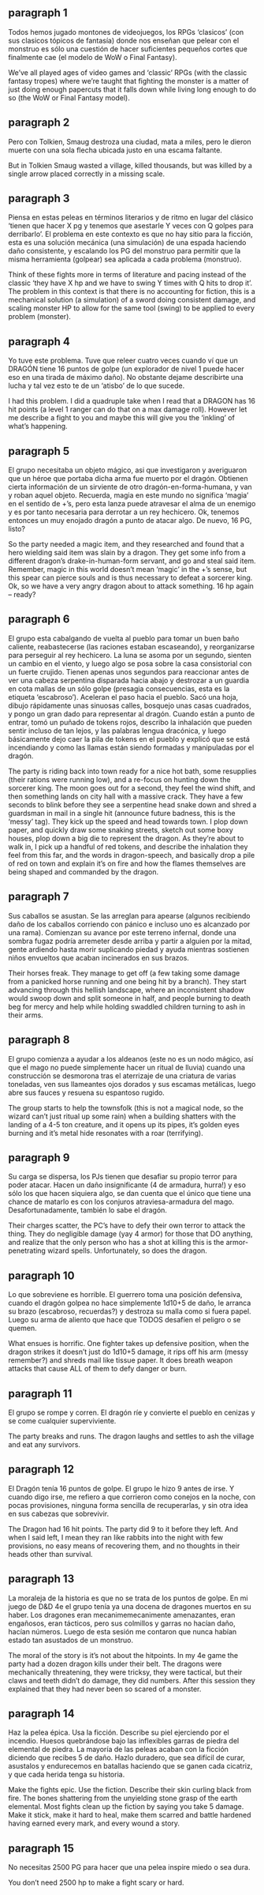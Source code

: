 ## paragraph 1

Todos hemos jugado montones de videojuegos, los RPGs  ‘clasicos’ (con sus clasicos tópicos de fantasía) donde nos enseñan que pelear con el monstruo es sólo una cuestión de hacer suficientes pequeños cortes que finalmente cae (el modelo de WoW o Final Fantasy).

We’ve all played ages of video games and ‘classic’ RPGs (with the classic fantasy tropes) where we’re taught that fighting the monster is a matter of just doing enough papercuts that it falls down while living long enough to do so (the WoW or Final Fantasy model).

## paragraph 2

Pero con Tolkien, Smaug destroza una ciudad, mata a miles, pero le dieron muerte con una sola flecha ubicada justo en una escama faltante.

But in Tolkien Smaug wasted a village, killed thousands, but was killed by a single arrow placed correctly in a missing scale.


## paragraph 3

Piensa en estas peleas en términos literarios y de ritmo en lugar del clásico ‘tienen que hacer X pg y tenemos que asestarle Y veces con Q golpes para derribarlo’. El problema en este contexto es que no hay sitio para la ficción, esta es una solución mecánica (una simulación) de una espada haciendo daño consistente, y escalando los PG del monstruo para permitir que la misma herramienta (golpear) sea aplicada a cada problema (monstruo).

Think of these fights more in terms of literature and pacing instead of the classic ‘they have X hp and we have to swing Y times with Q hits to drop it’.  The problem in this context is that there is no accounting for fiction, this is a mechanical solution (a simulation) of a sword doing consistent damage, and scaling monster HP to allow for the same tool (swing) to be applied to every problem (monster).

## paragraph 4

Yo tuve este problema. Tuve que releer cuatro veces cuando ví que un DRAGÓN tiene 16 puntos de golpe (un explorador de nivel 1 puede hacer eso en una tirada de máximo daño). No obstante dejame describirte una lucha y tal vez esto te de un ‘atisbo’ de lo que sucede.

I had this problem.  I did a quadruple take when I read that a DRAGON has 16 hit points (a level 1 ranger can do that on a max damage roll).  However let me describe a fight to you and maybe this will give you the ‘inkling’ of what’s happening.


## paragraph 5

El grupo necesitaba un objeto mágico, asi que investigaron y averiguaron que un héroe que portaba dicha arma fue muerto por el dragón. Obtienen cierta información de un sirviente de otro dragón-en-forma-humana, y van y roban aquel objeto. Recuerda,  magia en este mundo no significa  ‘magia’ en el sentido de +’s, pero esta lanza puede atravesar el alma de un enemigo y es por tanto necesaria para derrotar a un rey hechicero. Ok, tenemos entonces un muy enojado dragón a punto de atacar algo. De nuevo, 16 PG, listo?

So the party needed a magic item, and they researched and found that a hero wielding said item was slain by a dragon.  They get some info from a different dragon’s drake-in-human-form servant, and go and steal said item.  Remember, magic in this world doesn’t mean ‘magic’ in the +’s sense, but this spear can pierce souls and is thus necessary to defeat a sorcerer king.  Ok, so we have a very angry dragon about to attack something.  16 hp again – ready?

## paragraph 6

El grupo esta cabalgando de vuelta al pueblo para tomar un buen baño caliente, reabastecerse (las raciones estaban escaseando), y reorganizarse para perseguir al rey hechicero. La luna se asoma por un segundo, sienten un cambio en el viento, y luego algo se posa sobre la casa consistorial con un fuerte crujido. Tienen apenas unos segundos para reaccionar antes de ver una cabeza serpentina disparada hacia abajo y destrozar a un guardia en cota mallas de un sólo golpe (presagia consecuencias, esta es la etiqueta ‘escabroso’). Aceleran el paso hacia el pueblo. Sacó una hoja, dibujo rápidamente unas sinuosas calles, bosquejo unas casas cuadrados, y pongo un gran dado para representar al dragón. Cuando están a punto de entrar, tomó un puñado de tokens rojos, describo la inhalación que pueden sentir incluso de tan lejos, y las palabras lengua dracónica, y luego básicamente dejo caer la pila de tokens en el pueblo y explicó que se está incendiando y como las llamas están siendo formadas y manipuladas por el dragón.

The party is riding back into town ready for a nice hot bath, some resupplies (their rations were running low), and a re-focus on hunting down the sorcerer king.  The moon goes out for a second, they feel the wind shift, and then something lands on city hall with a massive crack.  They have a few seconds to blink before they see a serpentine head snake down and shred a guardsman in mail in a single hit (announce future badness, this is the ‘messy’ tag).  They kick up the speed and head towards town.  I plop down paper, and quickly draw some snaking streets, sketch out some boxy houses, plop down a big die to represent the dragon.  As they’re about to walk in, I pick up a handful of red tokens, and describe the inhalation they feel from this far, and the words in dragon-speech, and basically drop a pile of red on town and explain it’s on fire and how the flames themselves are being shaped and commanded by the dragon.

## paragraph 7

Sus caballos se asustan. Se las arreglan para apearse (algunos recibiendo daño de los caballos corriendo con pánico e incluso uno es alcanzado por una rama). Comienzan su avance por este terreno infernal, donde una sombra fugaz podría arremeter desde arriba y partir a alguien por la mitad, gente ardiendo hasta morir suplicando piedad y ayuda mientras sostienen niños envueltos que acaban incinerados en sus brazos.

Their horses freak.  They manage to get off (a few taking some damage from a panicked horse running and one being hit by a branch).  They start advancing through this hellish landscape, where an inconsistent shadow would swoop down and split someone in half, and people burning to death beg for mercy and help while holding swaddled children turning to ash in their arms.

## paragraph 8

El grupo comienza a ayudar a los aldeanos (este no es un nodo  mágico, así que el mago no puede simplemente hacer un ritual de lluvia) cuando una construcción se desmorona tras el aterrizaje de una criatura de varias toneladas, ven sus llameantes ojos dorados y sus escamas metálicas, luego abre sus fauces y resuena su espantoso rugido.

The group starts to help the townsfolk (this is not a magical node, so the wizard can’t just ritual up some rain) when a building shatters with the landing of a 4-5 ton creature, and it opens up its pipes, it’s golden eyes burning and it’s metal hide resonates with a roar (terrifying).

## paragraph 9

Su carga se dispersa, los PJs tienen que desafiar su propio terror para poder atacar. Hacen un daño insignificante (4 de armadura, hurra!) y eso sólo los que hacen siquiera algo, se dan cuenta que el único que tiene una chance de matarlo es con los conjuros  atraviesa-armadura del mago. Desafortunadamente, también lo sabe el dragón.

Their charges scatter, the PC’s have to defy their own terror to attack the thing.  They do negligible damage (yay 4 armor) for those that DO anything, and realize that the only person who has a shot at killing this is the armor-penetrating wizard spells.  Unfortunately, so does the dragon.

## paragraph 10

Lo que sobreviene es horrible. El guerrero toma una posición defensiva, cuando el dragón golpea no hace simplemente 1d10+5 de daño, le arranca su brazo (escabroso, recuerdas?) y destroza su malla como si fuera papel. Luego su arma de aliento que hace que TODOS desafíen el peligro o se quemen.

What ensues is horrific.  One fighter takes up defensive position, when the dragon strikes it doesn’t just do 1d10+5 damage, it rips off his arm (messy remember?) and shreds mail like tissue paper.  It does breath weapon attacks that cause ALL of them to defy danger or burn.

## paragraph 11

El grupo se rompe y corren. El dragón ríe y convierte el pueblo en cenizas y se come cualquier superviviente.

The party breaks and runs.  The dragon laughs and settles to ash the village and eat any survivors.

## paragraph 12

El Dragón tenía 16 puntos de golpe. El grupo le hizo 9 antes de irse. Y cuando digo irse, me refiero a que corrieron como conejos en la noche, con pocas provisiones, ninguna forma sencilla de recuperarlas, y sin otra idea en sus cabezas que sobrevivir.

The Dragon had 16 hit points.  The party did 9 to it before they left.  And when I said left, I mean they ran like rabbits into the night with few provisions, no easy means of recovering them, and no thoughts in their heads other than survival.

## paragraph 13

La moraleja de la historia es que no se trata de los puntos de golpe. En mi juego de D&D 4e el grupo tenía ya una docena de dragones muertos en su haber. Los dragones eran mecanimemecanimente amenazantes, eran engañosos, eran tácticos, pero sus colmillos y garras no hacían daño, hacían números. Luego de esta sesión me contaron que nunca habían estado tan asustados de un monstruo.

The moral of the story is it’s not about the hitpoints.  In my 4e game the party had a dozen dragon kills under their belt.  The dragons were mechanically threatening, they were tricksy, they were tactical, but their claws and teeth didn’t do damage, they did numbers.  After this session they explained that they had never been so scared of a monster.

## paragraph 14

Haz la pelea épica. Usa la ficción. Describe su piel ejerciendo por el incendio. Huesos quebrándose bajo las inflexibles garras de piedra del elemental de piedra. La mayoría de las peleas acaban con la ficción diciendo que recibes 5 de daño. Hazlo duradero, que sea difícil de curar, asustalos y endurecemos en batallas haciendo que se ganen cada cicatriz, y que cada herida tenga su historia.

Make the fights epic.  Use the fiction.  Describe their skin curling black from fire.  The bones shattering from the unyielding stone grasp of the earth elemental.  Most fights clean up the fiction by saying you take 5 damage.  Make it stick, make it hard to heal, make them scarred and battle hardened having earned every mark, and every wound a story.

## paragraph 15

No necesitas 2500 PG para hacer que una pelea inspire miedo o sea dura.

You don’t need 2500 hp to make a fight scary or hard.




